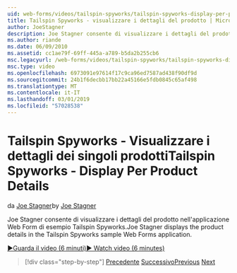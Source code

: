 ```yaml
---
uid: web-forms/videos/tailspin-spyworks/tailspin-spyworks-display-per-product-details
title: Tailspin Spyworks - visualizzare i dettagli del prodotto | Microsoft Docs
author: JoeStagner
description: Joe Stagner consente di visualizzare i dettagli del prodotto nell'applicazione Web Form di esempio Tailspin Spyworks.
ms.author: riande
ms.date: 06/09/2010
ms.assetid: cc1ae79f-69ff-445a-a789-b5da2b255cb6
msc.legacyurl: /web-forms/videos/tailspin-spyworks/tailspin-spyworks-display-per-product-details
msc.type: video
ms.openlocfilehash: 6973091e97614f17c9ca96ed7587ad438f90df9d
ms.sourcegitcommit: 24b1f6decbb17bb22a45166e5fdb0845c65af498
ms.translationtype: MT
ms.contentlocale: it-IT
ms.lasthandoff: 03/01/2019
ms.locfileid: "57028538"
---
```

<a name="tailspin-spyworks---display-per-product-details"></a><span data-ttu-id="e160e-103">Tailspin Spyworks - Visualizzare i dettagli dei singoli prodotti</span><span class="sxs-lookup"><span data-stu-id="e160e-103">Tailspin Spyworks - Display Per Product Details</span></span>
====================
<span data-ttu-id="e160e-104">da [Joe Stagner](https://github.com/JoeStagner)</span><span class="sxs-lookup"><span data-stu-id="e160e-104">by [Joe Stagner](https://github.com/JoeStagner)</span></span>

<span data-ttu-id="e160e-105">Joe Stagner consente di visualizzare i dettagli del prodotto nell'applicazione Web Form di esempio Tailspin Spyworks.</span><span class="sxs-lookup"><span data-stu-id="e160e-105">Joe Stagner displays the product details in the Tailspin Spyworks sample Web Forms application.</span></span>

[<span data-ttu-id="e160e-106">&#9654;Guarda il video (6 minuti)</span><span class="sxs-lookup"><span data-stu-id="e160e-106">&#9654; Watch video (6 minutes)</span></span>](https://channel9.msdn.com/Blogs/ASP-NET-Site-Videos/tailspin-spyworks-display-per-product-details)

> [!div class="step-by-step"]
> <span data-ttu-id="e160e-107">[Precedente](tailspin-spyworks-display-the-product-list.md)
> [Successivo](tailspin-spyworks-adding-items-to-the-shopping-cart.md)</span><span class="sxs-lookup"><span data-stu-id="e160e-107">[Previous](tailspin-spyworks-display-the-product-list.md)
[Next](tailspin-spyworks-adding-items-to-the-shopping-cart.md)</span></span>
